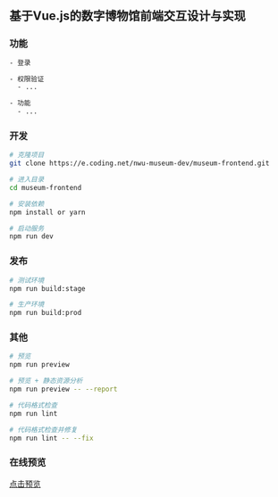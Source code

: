 ## 基于Vue.js的数字博物馆前端交互设计与实现

### 功能
```bash
- 登录

- 权限验证
  - ...

- 功能
  - ...

```

### 开发
```bash
# 克隆项目
git clone https://e.coding.net/nwu-museum-dev/museum-frontend.git

# 进入目录
cd museum-frontend

# 安装依赖
npm install or yarn

# 启动服务
npm run dev
```

### 发布
```bash
# 测试环境
npm run build:stage

# 生产环境
npm run build:prod
```
### 其他
```bash
# 预览
npm run preview

# 预览 + 静态资源分析
npm run preview -- --report

# 代码格式检查
npm run lint

# 代码格式检查并修复
npm run lint -- --fix
```

### 在线预览

[点击预览](https://ajycc20.github.io/museum-frontend)